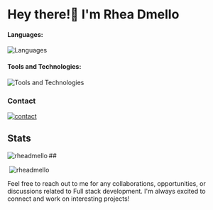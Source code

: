 # Hey there!👋 I'm Rhea Dmello

#### Languages:

![Languages](https://skillicons.dev/icons?i=typescript,javascript,cpp,c,html,css)

#### Tools and Technologies:

![Tools and Technologies](https://skillicons.dev/icons?i=git,github,mongodb,expressjs,nodejs,bootstrap,mysql,postgresql,nextjs,googlecloud)

### Contact

[![contact](https://skillicons.dev/icons?i=linkedin)](https://www.linkedin.com/in/dmellorhea)

## Stats

<p><img align="left" src="https://github-readme-stats.vercel.app/api/top-langs?username=rheadmello&show_icons=true&locale=en&layout=compact" alt="rheadmello" /></p>
##
<p>&nbsp;<img align="center" src="https://github-readme-stats.vercel.app/api?username=rheadmello&show_icons=true&locale=en" alt="rheadmello" /></p>


Feel free to reach out to me for any collaborations, opportunities, or discussions related to Full stack development. I'm always excited to connect and work on interesting projects!
